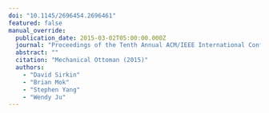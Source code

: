```yaml
---
doi: "10.1145/2696454.2696461"
featured: false
manual_override:
  publication_date: 2015-03-02T05:00:00.000Z
  journal: "Proceedings of the Tenth Annual ACM/IEEE International Conference on Human-Robot Interaction"
  abstract: ""
  citation: "Mechanical Ottoman (2015)"
  authors:
    - "David Sirkin"
    - "Brian Mok"
    - "Stephen Yang"
    - "Wendy Ju"
---
```


<!-- You can add additional content about this publication here if needed -->
